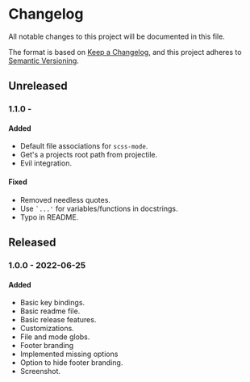# Changelog

All notable changes to this project will be documented in this file.

The format is based on [Keep a Changelog](https://keepachangelog.com/en/1.0.0/),
and this project adheres to [Semantic Versioning](https://semver.org/spec/v2.0.0.html).

## Unreleased

### 1.1.0 -

#### Added
- Default file associations for `scss-mode`.
- Get's a projects root path from projectile.
- Evil integration.

#### Fixed
- Removed needless quotes.
- Use `` `...' `` for variables/functions in docstrings.
- Typo in README.

## Released

### 1.0.0 - 2022-06-25

#### Added
- Basic key bindings.
- Basic readme file.
- Basic release features.
- Customizations.
- File and mode globs.
- Footer branding
- Implemented missing options
- Option to hide footer branding.
- Screenshot.
